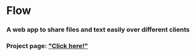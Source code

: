 # Flow

### A web app to share files and text easily over different clients 

### Project page: ["Click here!"]("https://saadkhalid.ca/flow")
